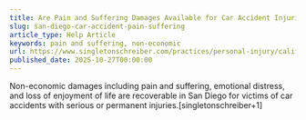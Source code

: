 ```yaml
---
title: Are Pain and Suffering Damages Available for Car Accident Injuries?
slug: san-diego-car-accident-pain-suffering
article_type: Help Article
keywords: pain and suffering, non-economic
url: https://www.singletonschreiber.com/practices/personal-injury/california-personal-injury-lawyer
published_date: 2025-10-27T00:00:00
---
```


Non-economic damages including pain and suffering, emotional distress, and loss of enjoyment of life are recoverable in San Diego for victims of car accidents with serious or permanent injuries.[singletonschreiber+1]